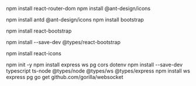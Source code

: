npm install react-router-dom
npm install @ant-design/icons

npm install antd @ant-design/icons
npm install bootstrap



npm install react-bootstrap

npm install --save-dev @types/react-bootstrap

npm install react-icons

npm init -y
npm install express ws pg cors dotenv
npm install --save-dev typescript ts-node @types/node @types/ws @types/express
npm install ws express pg
go get github.com/gorilla/websocket
